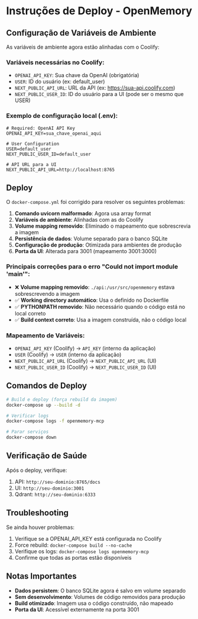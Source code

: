 # Instruções de Deploy - OpenMemory

## Configuração de Variáveis de Ambiente

As variáveis de ambiente agora estão alinhadas com o Coolify:

### Variáveis necessárias no Coolify:

- `OPENAI_API_KEY`: Sua chave da OpenAI (obrigatória)
- `USER`: ID do usuário (ex: default_user)
- `NEXT_PUBLIC_API_URL`: URL da API (ex: https://sua-api.coolify.com)
- `NEXT_PUBLIC_USER_ID`: ID do usuário para a UI (pode ser o mesmo que USER)

### Exemplo de configuração local (.env):

```env
# Required: OpenAI API Key
OPENAI_API_KEY=sua_chave_openai_aqui

# User Configuration
USER=default_user
NEXT_PUBLIC_USER_ID=default_user

# API URL para a UI
NEXT_PUBLIC_API_URL=http://localhost:8765
```

## Deploy

O `docker-compose.yml` foi corrigido para resolver os seguintes problemas:

1. **Comando uvicorn malformado**: Agora usa array format
2. **Variáveis de ambiente**: Alinhadas com as do Coolify
3. **Volume mapping removido**: Eliminado o mapeamento que sobrescrevia a imagem
4. **Persistência de dados**: Volume separado para o banco SQLite
5. **Configuração de produção**: Otimizada para ambientes de produção
6. **Porta da UI**: Alterada para 3001 (mapeamento 3001:3000)

### Principais correções para o erro "Could not import module 'main'":

- ❌ **Volume mapping removido**: `./api:/usr/src/openmemory` estava sobrescrevendo a imagem
- ✅ **Working directory automático**: Usa o definido no Dockerfile
- ✅ **PYTHONPATH removido**: Não necessário quando o código está no local correto
- ✅ **Build context correto**: Usa a imagem construída, não o código local

### Mapeamento de Variáveis:

- `OPENAI_API_KEY` (Coolify) → `API_KEY` (interno da aplicação)
- `USER` (Coolify) → `USER` (interno da aplicação)
- `NEXT_PUBLIC_API_URL` (Coolify) → `NEXT_PUBLIC_API_URL` (UI)
- `NEXT_PUBLIC_USER_ID` (Coolify) → `NEXT_PUBLIC_USER_ID` (UI)

## Comandos de Deploy

```bash
# Build e deploy (força rebuild da imagem)
docker-compose up --build -d

# Verificar logs
docker-compose logs -f openmemory-mcp

# Parar serviços
docker-compose down
```

## Verificação de Saúde

Após o deploy, verifique:

1. API: `http://seu-dominio:8765/docs`
2. UI: `http://seu-dominio:3001`
3. Qdrant: `http://seu-dominio:6333`

## Troubleshooting

Se ainda houver problemas:

1. Verifique se a OPENAI_API_KEY está configurada no Coolify
2. Force rebuild: `docker-compose build --no-cache`
3. Verifique os logs: `docker-compose logs openmemory-mcp`
4. Confirme que todas as portas estão disponíveis

## Notas Importantes

- **Dados persistem**: O banco SQLite agora é salvo em volume separado
- **Sem desenvolvimento**: Volumes de código removidos para produção
- **Build otimizado**: Imagem usa o código construído, não mapeado
- **Porta da UI**: Acessível externamente na porta 3001 